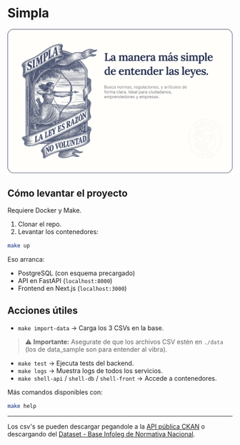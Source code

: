 # Simpla

![Carta de Presentación](./assets/carta-de-presentacion.png)

## Cómo levantar el proyecto

Requiere Docker y Make.

1. Clonar el repo.
2. Levantar los contenedores:

```bash
make up
```

Eso arranca:

- PostgreSQL (con esquema precargado)
- API en FastAPI (`localhost:8000`)
- Frontend en Next.js (`localhost:3000`)

## Acciones útiles

- `make import-data` → Carga los 3 CSVs en la base.

> ⚠️ **Importante:** Asegurate de que los archivos CSV estén en `./data` (los de
> data_sample son para entender al vibra).

- `make test` → Ejecuta tests del backend.
- `make logs` → Muestra logs de todos los servicios.
- `make shell-api` / `shell-db` / `shell-front` → Accede a contenedores.

Más comandos disponibles con:

```bash
make help
```

---

Los csv's se pueden descargar pegandole a la
[API pública CKAN](https://datos.gob.ar/acerca/ckan) o descargando del
[Dataset - Base Infoleg de Normativa Nacional](https://datos.gob.ar/dataset/justicia-base-infoleg-normativa-nacional).
